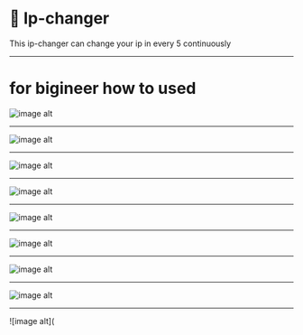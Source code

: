 # 📌 Ip-changer

This ip-changer can change your ip in every 5 continuously 

-------------------------------------

# for bigineer how to used 

![image alt](https://github.com/pras571/ip-Changer-/blob/c73f7d30147aaa0fb86ea5066f16586f8928e905/Picsart_25-10-11_14-58-54-287.jpg)
____________________________________
![image alt](https://github.com/pras571/ip-Changer-/blob/f03c7bd5c4b31e0bf167230b4e18909b924be869/Picsart_25-10-11_15-01-29-312.jpg)
____________________________________
![image alt](https://github.com/pras571/ip-Changer-/blob/8e8959cd0fab9357240194b5f7b11bc8f8f62cd7/Picsart_25-10-11_15-05-59-318.jpg)
____________________________________
![image alt](https://github.com/pras571/ip-Changer-/blob/18e9a4f15808a7e8eec1952cc8feaa79c9877f30/Picsart_25-10-11_15-10-56-463.jpg)
____________________________________
![image alt](https://github.com/pras571/ip-Changer-/blob/d2da54dd185af3c2135910e40e556b18860078d7/Picsart_25-10-11_15-12-40-431.jpg)
____________________________________
![image alt](https://github.com/pras571/ip-Changer-/blob/125fb5d5159627855e3b42e85aa2c1a0e1677bb0/Picsart_25-10-11_15-14-46-661.jpg)
____________________________________
![image alt](https://github.com/pras571/ip-Changer-/blob/5792f8f498daf9ccb256cb93faab038294dbb224/Picsart_25-10-11_15-16-24-393.jpg)
____________________________________
![image alt](https://github.com/pras571/ip-Changer-/blob/2ad653b2656b3094a1da8e92ee01cc449e1c37cc/Picsart_25-10-11_15-18-23-885.jpg)
____________________________________
![image alt]( 
